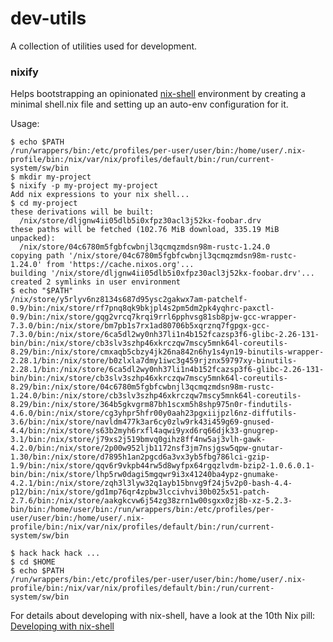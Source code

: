 dev-utils
=========

A collection of utilities used for development.


### nixify
Helps bootstrapping an opinionated [nix-shell](https://nixos.org/nix/manual/#sec-nix-shell) environment by creating a minimal shell.nix file and setting up an auto-env configuration for it.

Usage:
```shell
$ echo $PATH
/run/wrappers/bin:/etc/profiles/per-user/user/bin:/home/user/.nix-profile/bin:/nix/var/nix/profiles/default/bin:/run/current-system/sw/bin
$ mkdir my-project
$ nixify -p my-project my-project
Add nix expressions to your nix shell...
$ cd my-project
these derivations will be built:
  /nix/store/dljgnw4ii05dlb5i0xfpz30acl3j52kx-foobar.drv
these paths will be fetched (102.76 MiB download, 335.19 MiB unpacked):
  /nix/store/04c6780m5fgbfcwbnjl3qcmqzmdsn98m-rustc-1.24.0
copying path '/nix/store/04c6780m5fgbfcwbnjl3qcmqzmdsn98m-rustc-1.24.0' from 'https://cache.nixos.org'...
building '/nix/store/dljgnw4ii05dlb5i0xfpz30acl3j52kx-foobar.drv'...
created 2 symlinks in user environment
$ echo "$PATH"
/nix/store/y5rlyv6nz8134s687d95ysc2gakwx7am-patchelf-0.9/bin:/nix/store/rf7pnq8qk9bkjpl4s2pm5dm2pk4yqhrc-paxctl-0.9/bin:/nix/store/gqg2vrcq7krqi9rrl6pphvsg81sb8pjw-gcc-wrapper-7.3.0/bin:/nix/store/bm7pb1s7rx1ad80706b5xqrznq7fgpgx-gcc-7.3.0/bin:/nix/store/6ca5dl2wy0nh37li1n4b152fcazsp3f6-glibc-2.26-131-bin/bin:/nix/store/cb3slv3szhp46xkrczqw7mscy5mnk64l-coreutils-8.29/bin:/nix/store/cmxaqb5cbzy4jk26na842n6hy1s4yn19-binutils-wrapper-2.28.1/bin:/nix/store/b0zlxla7dmy1iwc3g459rjznx59797xy-binutils-2.28.1/bin:/nix/store/6ca5dl2wy0nh37li1n4b152fcazsp3f6-glibc-2.26-131-bin/bin:/nix/store/cb3slv3szhp46xkrczqw7mscy5mnk64l-coreutils-8.29/bin:/nix/store/04c6780m5fgbfcwbnjl3qcmqzmdsn98m-rustc-1.24.0/bin:/nix/store/cb3slv3szhp46xkrczqw7mscy5mnk64l-coreutils-8.29/bin:/nix/store/364b5gkvgrm87bh1scxm5h8shp975n0r-findutils-4.6.0/bin:/nix/store/cg3yhpr5hfr00y0aah23pgxiijpzl6nz-diffutils-3.6/bin:/nix/store/navldm477k3ar6cy0zlw9rk43i459g69-gnused-4.4/bin:/nix/store/s63b2myh6rxfl4aqwi9yxd6rq66djk33-gnugrep-3.1/bin:/nix/store/j79xs2j519bmvq0gihz8ff4nw5aj3vlh-gawk-4.2.0/bin:/nix/store/2p00w952ljb1172nsf3jm7nsjgsw5qpw-gnutar-1.30/bin:/nix/store/d7895h1an2pgcd6a3vx3yb5fbg786lci-gzip-1.9/bin:/nix/store/qqv6r9vkpb44rw5d8wyfpx64rgqzlvdm-bzip2-1.0.6.0.1-bin/bin:/nix/store/lhp5rw0dagi5mgqwr9i3x41240ba4ypz-gnumake-4.2.1/bin:/nix/store/zqh3l3lyw32q1ayb15bnvg9f24j5v2p0-bash-4.4-p12/bin:/nix/store/gd1mp76qr4zpbw3lccivhvi30b025x51-patch-2.7.6/bin:/nix/store/aakgkcvw6j54zg38zrn1w00sgxx0zj8b-xz-5.2.3-bin/bin:/home/user/bin:/run/wrappers/bin:/etc/profiles/per-user/user/bin:/home/user/.nix-profile/bin:/nix/var/nix/profiles/default/bin:/run/current-system/sw/bin

$ hack hack hack ...
$ cd $HOME
$ echo $PATH
/run/wrappers/bin:/etc/profiles/per-user/user/bin:/home/user/.nix-profile/bin:/nix/var/nix/profiles/default/bin:/run/current-system/sw/bin
```

For details about developing with nix-shell, have a look at the 10th Nix pill: [Developing with nix-shell](https://nixos.org/nixos/nix-pills/developing-with-nix-shell.html#developing-with-nix-shell)
